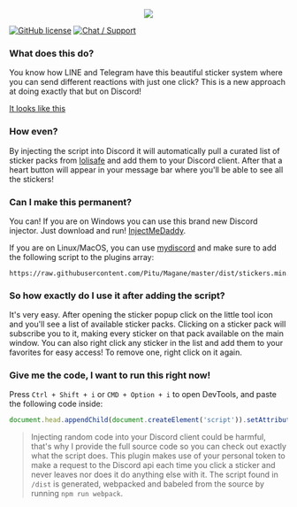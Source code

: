 <div align="center">
	<img src="https://lolisafe.moe/88r6gPQS.png" />
</div>

[![GitHub license](https://img.shields.io/badge/license-MIT-blue.svg?style=flat-square)](https://raw.githubusercontent.com/kanadeko/Kuro/master/LICENSE)
[![Chat / Support](https://img.shields.io/badge/Chat%20%2F%20Support-discord-7289DA.svg?style=flat-square)](https://discord.gg/5g6vgwn)

### What does this do?
You know how LINE and Telegram have this beautiful sticker system where you can send different reactions with just one click? This is a new approach at doing exactly that but on Discord!

[It looks like this](https://lolisafe.moe/OXI6AEeH.mp4)

### How even?
By injecting the script into Discord it will automatically pull a curated list of sticker packs from [lolisafe](https://lolisafe.moe) and add them to your Discord client. After that a heart button will appear in your message bar where you'll be able to see all the stickers!

### Can I make this permanent?
You can! If you are on Windows you can use this brand new Discord injector. Just download and run! [InjectMeDaddy](https://github.com/anonymousthing/InjectMeDaddy/releases/latest).

If you are on Linux/MacOS, you can use [mydiscord](https://github.com/justinoboyle/mydiscord) and make sure to add the following script to the plugins array:
```
https://raw.githubusercontent.com/Pitu/Magane/master/dist/stickers.min.js
```

### So how exactly do I use it after adding the script?
It's very easy.
After opening the sticker popup click on the little tool icon and you'll see a list of available sticker packs. Clicking on a sticker pack will subscribe you to it, making every sticker on that pack available on the main window. You can also right click any sticker in the list and add them to your favorites for easy access! To remove one, right click on it again.

### Give me the code, I want to run this right now!
Press `Ctrl + Shift + i` or `CMD + Option + i` to open DevTools, and paste the following code inside:
```js
document.head.appendChild(document.createElement('script')).setAttribute("src", "https://cdn.rawgit.com/Pitu/Magane/cd777e32/dist/stickers.min.js")
```

> Injecting random code into your Discord client could be harmful, that's why I provide the full source code so you can check out exactly what the script does. This plugin makes use of your personal token to make a request to the Discord api each time you click a sticker and never leaves nor does it do anything else with it. The script found in `/dist` is generated, webpacked and babeled from the source by running `npm run webpack`.
